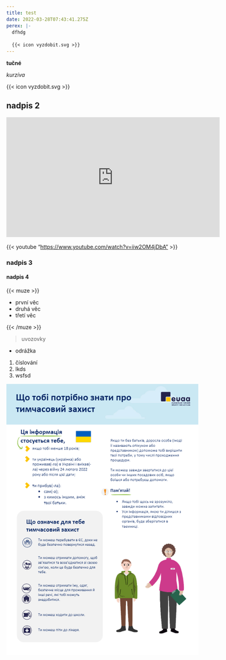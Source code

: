 ```yaml
---
title: test
date: 2022-03-28T07:43:41.275Z
perex: |-
  dfhdg

  {{< icon vyzdobit.svg >}}
---
```

**tučné**

*kurzíva*

{{< icon vyzdobit.svg >}}

## nadpis 2

<iframe width="560" height="315" src="https://www.youtube.com/embed/iiw2OM4jDbA" title="YouTube video player" frameborder="0" allow="accelerometer; autoplay; clipboard-write; encrypted-media; gyroscope; picture-in-picture" allowfullscreen></iframe>

{{< youtube “https://www.youtube.com/watch?v=iiw2OM4jDbA” >}}

### nadpis 3

#### nadpis 4

{{< muze >}}

* první věc
* druhá věc
* třetí věc

{{< /muze >}}



> uvozovky

* odrážka

1. číslování
2. lkds
3. wsfsd

![alt text](ukranian_children_cdt-nb1.jpg "title")